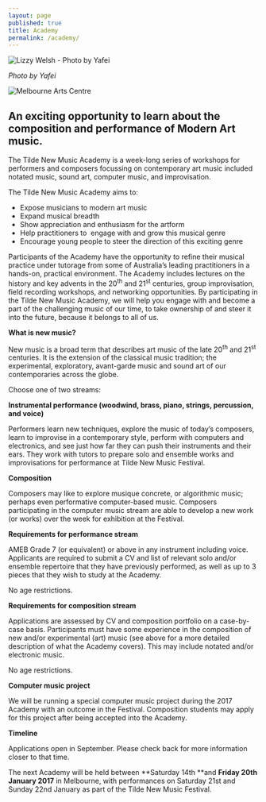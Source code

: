```yaml
---
layout: page
published: true
title: Academy
permalink: /academy/
---
```

![Lizzy Welsh - Photo by Yafei]({{site.baseurl}}/images/slides/DYSWIH_Tilde2015_39-1018x460.jpg)

_Photo by Yafei_

![Melbourne Arts Centre]({{site.baseurl}}/images/arts-centre-logo.svg)

## An exciting opportunity to learn about the composition and performance of Modern Art music.


The Tilde New Music Academy is a week-long series of workshops for performers and composers focussing on contemporary art music included notated music, sound art, computer music, and improvisation.


The Tilde New Music Academy aims to:

*   Expose musicians to modern art music
*   Expand musical breadth
*   Show appreciation and enthusiasm for the artform
*   Help practitioners to  engage with and grow this musical genre
*   Encourage young people to steer the direction of this exciting genre

Participants of the Academy have the opportunity to refine their musical practice under tutorage from some of Australia’s leading practitioners in a hands-on, practical environment. The Academy includes lectures on the history and key advents in the 20<sup>th</sup> and 21<sup>st</sup> centuries, group improvisation, field recording workshops, and networking opportunities. By participating in the Tilde New Music Academy, we will help you engage with and become a part of the challenging music of our time, to take ownership of and steer it into the future, because it belongs to all of us.

**What is new music?**

New music is a broad term that describes art music of the late 20<sup>th</sup> and 21<sup>st</sup> centuries. It is the extension of the classical music tradition; the experimental, exploratory, avant-garde music and sound art of our contemporaries across the globe.

Choose one of two streams:

**Instrumental performance (woodwind, brass, piano, strings, percussion, and voice)**

Performers learn new techniques, explore the music of today’s composers, learn to improvise in a contemporary style, perform with computers and electronics, and see just how far they can push their instruments and their ears. They work with tutors to prepare solo and ensemble works and improvisations for performance at Tilde New Music Festival.

**Composition**

Composers may like to explore musique concrete, or algorithmic music; perhaps even performative computer-based music. Composers participating in the computer music stream are able to develop a new work (or works) over the week for exhibition at the Festival.

**Requirements for performance stream**

AMEB Grade 7 (or equivalent) or above in any instrument including voice. Applicants are required to submit a CV and list of relevant solo and/or ensemble repertoire that they have previously performed, as well as up to 3 pieces that they wish to study at the Academy.

No age restrictions.

**Requirements for composition stream**

Applications are assessed by CV and composition portfolio on a case-by-case basis. Participants must have some experience in the composition of new and/or experimental (art) music (see above for a more detailed description of what the Academy covers). This may include notated and/or electronic music.

No age restrictions.

**Computer music project**

We will be running a special computer music project during the 2017 Academy with an outcome in the Festival. Composition students may apply for this project after being accepted into the Academy.

**Timeline**

Applications open in September. Please check back for more information closer to that time.

The next Academy will be held between **Saturday 14th **and **Friday 20th January 2017** in Melbourne, with performances on Saturday 21st and Sunday 22nd January as part of the Tilde New Music Festival.
